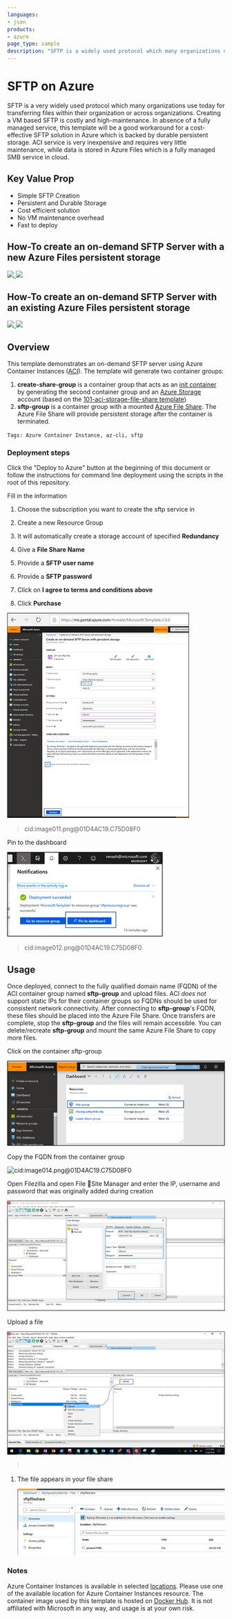 ```yaml
---
languages:
- json
products:
- azure
page_type: sample
description: "SFTP is a widely used protocol which many organizations use for transferring files."
---
```


# SFTP on Azure

SFTP is a very widely used protocol which many organizations use today for transferring files within their organization or across organizations. Creating a VM based SFTP is costly and high-maintenance. In absence of a fully managed service, this template will be a good workaround for a cost-effective SFTP solution in Azure which is backed by durable persistent storage. ACI service is very inexpensive and requires very little maintenance, while data is stored in Azure Files which is a fully managed SMB service in cloud.

## Key Value Prop

* Simple SFTP Creation
* Persistent and Durable Storage
* Cost efficient solution
* No VM maintenance overhead
* Fast to deploy

## How-To create an on-demand SFTP Server with a new Azure Files persistent storage

<a href="https://portal.azure.com/#create/Microsoft.Template/uri/https%3A%2F%2Fraw.githubusercontent.com%2FAzure-Samples%2Fsftp-creation-template%2Fmaster%2Fcreate-aci-sftp-server-and-azure-files%2Fazuredeploy.json" target="_blank">
    <img src="http://azuredeploy.net/deploybutton.png"/>
</a>
<a href="http://armviz.io/#/?load=https%3A%2F%2Fraw.githubusercontent.com%2FAzure-Samples%2Fsftp-creation-template%2Fmaster%2Fcreate-aci-sftp-server-and-azure-files%2Fazuredeploy.json" target="_blank">
    <img src="http://armviz.io/visualizebutton.png"/>
</a>

## How-To create an on-demand SFTP Server with an existing Azure Files persistent storage

<a href="https://portal.azure.com/#create/Microsoft.Template/uri/https%3A%2F%2Fraw.githubusercontent.com%2FAzure-Samples%2Fsftp-creation-template%2Fmaster%2Fcreate-aci-sftp-server-with-existing-azure-file-share%2Fazuredeploy.json" target="_blank">
    <img src="http://azuredeploy.net/deploybutton.png"/>
</a>
<a href="http://armviz.io/#/?load=https%3A%2F%2Fraw.githubusercontent.com%2FAzure-Samples%2Fsftp-creation-template%2Fmaster%2Fcreate-aci-sftp-server-with-existing-azure-file-share%2Fazuredeploy.json" target="_blank">
    <img src="http://armviz.io/visualizebutton.png"/>
</a>

## Overview
This template demonstrates an on-demand SFTP server using Azure Container Instances ([ACI](https://docs.microsoft.com/en-us/azure/container-instances/)). The template will generate two container groups: 
1. **create-share-group** is a container group that acts as an [init container](https://kubernetes.io/docs/concepts/workloads/pods/init-containers/) by generating the second container group and an [Azure Storage](https://docs.microsoft.com/en-us/azure/storage/common/storage-account-overview) account (based on the [101-aci-storage-file-share template](https://github.com/Azure/azure-quickstart-templates/tree/master/101-aci-storage-file-share)) 
2. **sftp-group** is a container group with a mounted [Azure File Share](https://docs.microsoft.com/en-us/azure/storage/files/storage-how-to-create-file-share). The Azure File Share will provide persistent storage after the container is terminated.

`Tags: Azure Container Instance, az-cli, sftp`

### Deployment steps

Click the "Deploy to Azure" button at the beginning of this document or follow the instructions for command line deployment using the scripts in the root of this repository.

Fill in the information

1.  Choose the subscription you want to create the sftp service in

2.  Create a new Resource Group

3.  It will automatically create a storage account of specified **Redundancy**

4.  Give a **File Share Name**

5.  Provide a **SFTP user name**

6.  Provide a **SFTP password**

7.  Click on **I agree to terms and conditions above**

8.  Click **Purchase**

![](media/f851279263a95b834f590158154fa7db.png)

>   cid:image011.png\@01D4AC19.C75D08F0

Pin to the dashboard

![](media/b78de12062ed4a83bbe8fc3a1e916dc9.png)

>   cid:image012.png\@01D4AC19.C75D08F0


## Usage

Once deployed, connect to the fully qualified domain name (FQDN) of the ACI container group named **sftp-group** and upload files. ACI _does not_ support static IPs for their container groups so FQDNs should be used for consistent network connectivity. After connecting to **sftp-group**'s FQDN, these files should be placed into the Azure File Share. Once transfers are complete, stop the **sftp-group** and the files will remain accessible. You can delete/recreate  **sftp-group** and mount the same Azure File Share to copy more files.

Click on the container sftp-group

![cid:image013.png\@01D4AC19.C75D08F0](media/27eb882cc865681917477f753c7361aa.png)

Copy the FQDN from the container group

![cid:image014.png\@01D4AC19.C75D08F0](media/fqfn_image.png)

Open Filezilla and open File Site Manager and enter the IP, username and
password that was originally added during creation

![cid:image015.png\@01D4AC19.C75D08F0](media/0f9a21b676c64a6de53bff3a317977f9.png)


Upload a file

![cid:image016.png\@01D4AC19.C75D08F0](media/07d51c6830a6975b0fe1869f08378c35.png)

>    

1.  The file appears in your file share

    ![cid:image017.jpg\@01D4AC19.C75D08F0](media/45f6559a0fdcd3f6e300153d13eb3fde.jpg)

### Notes

Azure Container Instances is available in selected [locations](https://docs.microsoft.com/en-us/azure/container-instances/container-instances-quotas#region-availability). Please use one of the available location for Azure Container Instances resource.
The container image used by this template is hosted on [Docker Hub](https://hub.docker.com/r/atmoz/sftp). It is not affiliated with Microsoft in any way, and usage is at your own risk.
